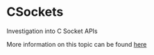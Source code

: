 # CSockets
Investigation into C Socket APIs

More information on this topic can be found [here](http://www.linuxhowtos.org/C_C++/socket.htm)
